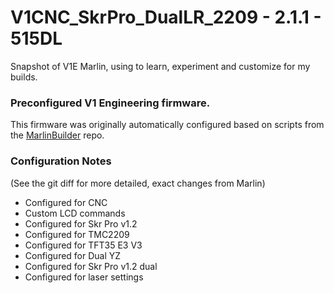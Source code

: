 # V1CNC_SkrPro_DualLR_2209 - 2.1.1 - 515DL

Snapshot of V1E Marlin, using to learn, experiment and customize for my builds.

### Preconfigured V1 Engineering firmware.

This firmware was originally automatically configured based on scripts from the
[MarlinBuilder](https://github.com/jeffeb3/MarlinBuilder) repo.

### Configuration Notes

(See the git diff for more detailed, exact changes from Marlin)

- Configured for CNC
- Custom LCD commands
- Configured for Skr Pro v1.2
- Configured for TMC2209
- Configured for TFT35 E3 V3
- Configured for Dual YZ
- Configured for Skr Pro v1.2 dual
- Configured for laser settings
